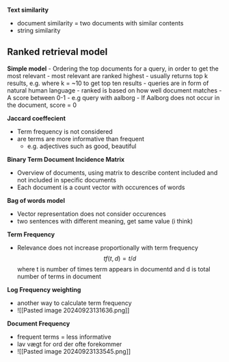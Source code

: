 **Text similarity**
- document similarity = two documents with similar contents
- string similarity

## Ranked retrieval model
**Simple model**
	- Ordering the top documents for a query, in order to get the most relevant 
		- most relevant are ranked highest
	- usually returns top k results, e.g. where k = ~10 to get top ten results
	- queries are in form of natural human language
	- ranked is based on how well document matches
	- A score between 0-1
	- e.g query with aalborg
		- If Aalborg does not occur in the document, score = 0
	
 **Jaccard coeffecient**
 - Term frequency is not considered
 - are terms are more informative than frequent
	 - e.g. adjectives such as good, beautiful

**Binary Term Document Incidence Matrix**
- Overview of documents, using matrix to describe content included and not included in specific documents
- Each document is a count vector with occurences of words

**Bag of words model**
- Vector representation does not consider occurences
- two sentences with different meaning, get same value (i think)

**Term Frequency**
- Relevance does not increase proportionally with term frequency$$tf(t,d)=t/d$$          where t is number of times term appears in documentd
					  and d is total number of terms in document

**Log Frequency weighting**
- another way to calculate term frequency
- ![[Pasted image 20240923131636.png]]

**Document Frequency**
- frequent terms = less informative
- lav vægt for ord der ofte forekommer
- ![[Pasted image 20240923133545.png]]

